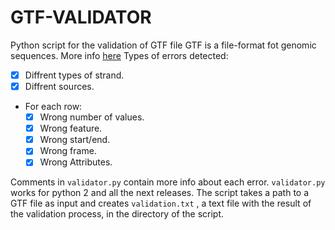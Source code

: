 # GTF-VALIDATOR
Python script for the validation of GTF file
GTF is a file-format fot genomic sequences. More info [here](https://mblab.wustl.edu/GTF22.html#intro)
Types of errors detected:
 - [x] Diffrent types of strand.
 - [x] Diffrent sources.
 - For each row:
   - [x] Wrong number of values.
   - [x] Wrong feature.
   - [x] Wrong start/end.
   - [x] Wrong frame.
   - [x] Wrong Attributes.

Comments in `validator.py` contain more info about each error. `validator.py` works for python 2 and all the next releases.
The script takes a path to a GTF file as input and creates ```validation.txt``` , a text file with the result of the validation process, in the directory of the script. 

